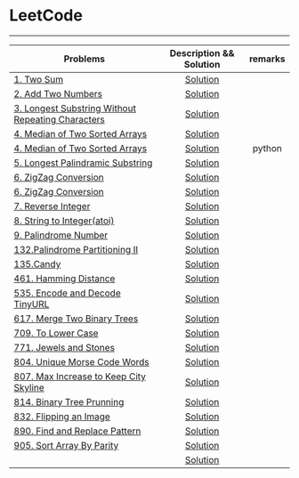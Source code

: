 LeetCode
====

****

|Problems|Description && Solution|remarks|
|----------|:-------------------------------:|:-----:|
|[1. Two Sum](https://leetcode.com/problems/two-sum/description/)|[Solution]()||
|[2. Add Two Numbers]()|[Solution]()||
|[3. Longest Substring Without Repeating Characters]()|[Solution]()||
|[4. Median of Two Sorted Arrays]()|[Solution]()||
|[4. Median of Two Sorted Arrays]()|[Solution]()|python|
|[5. Longest Palindramic Substring]()|[Solution]()||
|[6. ZigZag Conversion]()|[Solution]()||
|[6. ZigZag Conversion]()|[Solution]()||
|[7. Reverse Integer]()|[Solution]()||
|[8. String to Integer(atoi)]()|[Solution]()||
|[9. Palindrome Number]()|[Solution]()||
|[132.Palindrome Partitioning II](https://leetcode.com/problems/palindrome-partitioning-ii/description/)|[Solution](https://github.com/wmjtxt/LeetCode/blob/master/132%20Palindrome%20Partitioning%20II.cc)||
|[135.Candy](https://leetcode.com/problems/candy/description/)|[Solution](https://github.com/wmjtxt/LeetCode/blob/master/135%20Candy.cc)||
|[461. Hamming Distance]()|[Solution]()||
|[535. Encode and Decode TinyURL]()|[Solution]()||
|[617. Merge Two Binary Trees]()|[Solution]()||
|[709. To Lower Case]()|[Solution]()||
|[771. Jewels and Stones]()|[Solution]()||
|[804. Unique Morse Code Words]()|[Solution]()||
|[807. Max Increase to Keep City Skyline]()|[Solution]()||
|[814. Binary Tree Prunning]()|[Solution]()||
|[832. Flipping an Image]()|[Solution]()||
|[890. Find and Replace Pattern]()|[Solution]()||
|[905. Sort Array By Parity]()|[Solution]()||
|[]()|[Solution]()||
